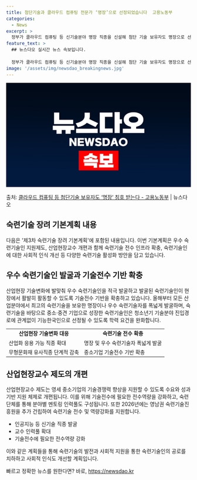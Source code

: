 ```yaml
---
title: 첨단기술과 클라우드 컴퓨팅 전문가 ‘명장’으로 선정되었습니다  고용노동부
categories:
  - News
excerpt: >
  정부가 클라우드 컴퓨팅 등 신기술분야 명장 직종을 신설해 첨단 기술 보유자도 명장으로 선정한다. 또 기업현장…
feature_text: >
  ## 뉴스다오 실시간 뉴스 속보입니다.

  정부가 클라우드 컴퓨팅 등 신기술분야 명장 직종을 신설해 첨단 기술 보유자도 명장으로 선정한다. 또 기업현장…
image: '/assets/img/newsdao_breakingnews.jpg'
---
```


![뉴스다오 속보](/assets/img/newsdao_breakingnews.jpg)

<p>출처: <a href="https://newsdao.kr/3098" rel="dofollow">클라우드 컴퓨팅 등 첨단기술 보유자도 ‘명장’ 칭호 받는다 - 고용노동부</a> | 뉴스다오</p>

<h2 data-ke-size="size26">숙련기술 장려 기본계획 내용</h2>
다음은 '제3차 숙련기술 장려 기본계획'에 포함된 내용입니다. 이번 기본계획은 우수 숙련기술인 지원제도, 산업현장교수 개편과 함께 숙련기술 전수 인프라 확충, 숙련기술인에 대한 사회적 인식 개선 등 다양한 숙련기술 활성화 방안을 담고 있습니다.

<h2 data-ke-size="size26">우수 숙련기술인 발굴과 기술전수 기반 확충</h2>
산업현장 기술변화에 발맞춰 우수 숙련기술인을 적극 발굴하고 발굴된 숙련기술인이 현장에서 활발히 활동할 수 있도록 기술전수 기반을 확충하고 있습니다. 올해부터 모든 산업분야에서 최고의 숙련기술을 보유한 명장이나 우수 숙련기술자를 폭넓게 발굴하며, 숙련기술을 바탕으로 중소·중견 기업으로 성장한 숙련기술인은 청소년기 기술분야 진입경로에 관계없이 기능한국인으로 선정될 수 있도록 학력 요건을 완화합니다.

<table>
  <tr>
    <td style="text-align: center; height: 17px;"><b>산업현장 기술변화 대응</b></td>
    <td style="text-align: center; height: 17px;"><b>숙련기술 전수 확충</b></td>
  </tr>
  <tr>
    <td>산업화 응용 가능 직종 확대</td>
    <td>명장 및 우수 숙련기술자 폭넓게 발굴</td>
  </tr>
  <tr>
    <td>무형문화재 유사직종 단계적 감축</td>
    <td>중소기업 기술전수 기반 확충</td>
  </tr>
</table>

<h2 data-ke-size="size26">산업현장교수 제도의 개편</h2>
산업현장교수 제도는 영세 중소기업의 기술경쟁력 향상을 지원할 수 있도록 수요와 성과 기반 지원 체제로 개편됩니다. 이를 위해 기술전수에 필요한 전수역량을 강화하고, 숙련단체를 통해 분야별 멘토링 인력풀도 구성됩니다. 또한 2026년에는 영남권 숙련기술진흥원을 추가 건립하여 숙련기술 전수 및 역량강화를 지원합니다.

<ul>
  <li>인공지능 등 신기술 직종 발굴</li>
  <li>교수 인력풀 확대</li>
  <li>기술전수에 필요한 전수역량 강화</li>
</ul>

이와 같은 계획들을 통해 숙련기술의 발전과 사회적 지원을 통한 숙련기술인의 공로를 치하하고 사회적 인식도 개선할 계획입니다. 

빠르고 정확한 뉴스를 원한다면? 바로, <a href="https://newsdao.kr" rel="dofollow">https://newsdao.kr</a>


    

